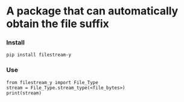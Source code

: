 # A package that can automatically obtain the file suffix

### Install
    pip install filestream-y

### Use
    from filestream_y import File_Type
    stream = File_Type.stream_type(<file_bytes>)
    print(stream)

